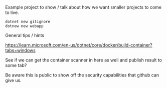 Example project to show / talk about how we want smaller projects to come to live.

```
dotnet new gitignore
dotnew new webapp
```

General tips / hints

https://learn.microsoft.com/en-us/dotnet/core/docker/build-container?tabs=windows

See if we can get the container scanner in here as well and publish result to some tab?

Be aware this is public to show off the security capabilities that github can give us.

